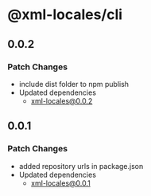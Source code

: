 # @xml-locales/cli

## 0.0.2

### Patch Changes

- include dist folder to npm publish
- Updated dependencies
  - xml-locales@0.0.2

## 0.0.1

### Patch Changes

- added repository urls in package.json
- Updated dependencies
  - xml-locales@0.0.1
